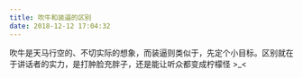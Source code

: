 ```yaml
---
title: 吹牛和装逼的区别
date: 2018-12-12 17:04:32
---
```


吹牛是天马行空的、不切实际的想象，而装逼则类似于，先定个小目标。区别就在于讲话者的实力，是打肿脸充胖子，还是能让听众都变成柠檬怪 >_<
